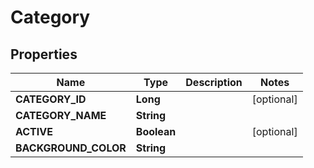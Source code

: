 
# Category

## Properties
Name | Type | Description | Notes
------------ | ------------- | ------------- | -------------
**CATEGORY_ID** | **Long** |  |  [optional]
**CATEGORY_NAME** | **String** |  | 
**ACTIVE** | **Boolean** |  |  [optional]
**BACKGROUND_COLOR** | **String** |  | 



